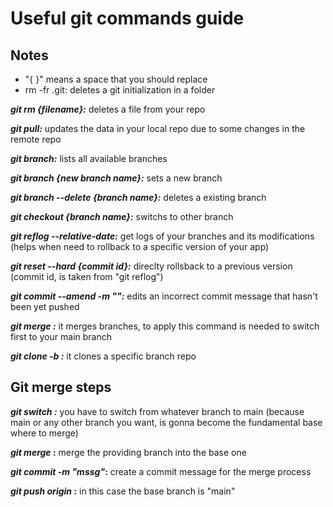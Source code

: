 # Useful git commands guide

## Notes

- "{ }" means a space that you should replace
- rm -fr .git: deletes a git initialization in a folder

**_git rm {filename}:_** deletes a file from your repo

**_git pull:_** updates the data in your local repo due to some changes in the remote repo

**_git branch:_** lists all available branches

**_git branch {new branch name}:_** sets a new branch

**_git branch --delete {branch name}:_** deletes a existing branch

**_git checkout {branch name}:_** switchs to other branch

**_git reflog --relative-date:_** get logs of your branches and its modifications (helps when need to rollback to a specific version of your app)

**_git reset --hard {commit id}:_** direclty rollsback to a previous version (commit id, is taken from "git reflog")

**_git commit --amend -m "":_** edits an incorrect commit message that hasn't been yet pushed

**_git merge <branch to be merged>:_** it merges branches, to apply this command is needed to switch first to your main branch

**_git clone -b <branch name>  <repo link>:_** it clones a specific branch repo


## Git merge steps

**_git switch <destination branch>:_** you have to switch from whatever branch to main (because main or any other branch you want, is gonna become the fundamental base where to merge)

**_git merge <providing branch>_:** merge the providing branch into the base one

**_git commit -m "mssg"_:** create a commit message for the merge process

**_git push origin <base branch>_:** in this case the base branch is "main"
